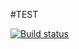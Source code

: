 #TEST

[![Build status](https://ci.appveyor.com/api/projects/status/n9pmkvqmxlo5727y?svg=true)](https://ci.appveyor.com/project/Growgs/forin)